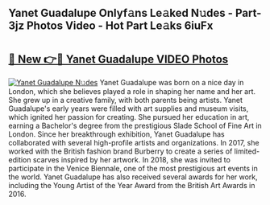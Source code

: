 ## Yanet Guadalupe Onlyf𝚊ns Le𝚊ked N𝚞des - Part-3jz Photos Video - Hot Part Le𝚊ks 6iuFx

# <h2><a href="http://ab45079.deff.icu/?id=Yanet+Guadalupe">🔗 New 👉🔴 Yanet Guadalupe VIDEO Photos</a></h2>

[![Yanet Guadalupe N𝚞des](https://i.imgur.com/rIISA9y.gif)](http://ab45079.deff.icu/?id=Yanet+Guadalupe)
Yanet Guadalupe was born on a nice day in London, which she believes played a role in shaping her name and her art. She grew up in a creative family, with both parents being artists. Yanet Guadalupe's early years were filled with art supplies and museum visits, which ignited her passion for creating. She pursued her education in art, earning a Bachelor's degree from the prestigious Slade School of Fine Art in London. Since her breakthrough exhibition, Yanet Guadalupe has collaborated with several high-profile artists and organizations. In 2017, she worked with the British fashion brand Burberry to create a series of limited-edition scarves inspired by her artwork. In 2018, she was invited to participate in the Venice Biennale, one of the most prestigious art events in the world. Yanet Guadalupe has also received several awards for her work, including the Young Artist of the Year Award from the British Art Awards in 2016.
